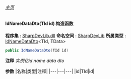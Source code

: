 ###### [主页](./Index.md "主页")
#### IdNameDataDto(TId id) 构造函数
**程序集** : [SharpDevLib.dll](./SharpDevLib.assembly.md "SharpDevLib.dll")
**命名空间** : [SharpDevLib](./SharpDevLib.namespace.md "SharpDevLib")
**所属类型** : [IdNameDataDto](./SharpDevLib.IdNameDataDto.2.md "IdNameDataDto")\<TId, TData\>
``` csharp
public IdNameDataDto(TId id)
```
**注释**
*实例化id name data dto*

**参数**
|名称|类型|注释|
|---|---|---|
|id|TId|id|

